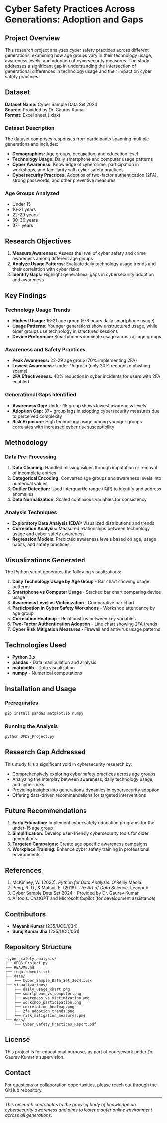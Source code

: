 # Cyber Safety Practices Across Generations: Adoption and Gaps

## Project Overview

This research project analyzes cyber safety practices across different generations, examining how age groups vary in their technology usage, awareness levels, and adoption of cybersecurity measures. The study addresses a significant gap in understanding the intersection of generational differences in technology usage and their impact on cyber safety practices.

## Dataset

**Dataset Name:** Cyber Sample Data Set 2024  
**Source:** Provided by Dr. Gaurav Kumar  
**Format:** Excel sheet (.xlsx)

### Dataset Description

The dataset comprises responses from participants spanning multiple generations and includes:

- **Demographics:** Age groups, occupation, and education level
- **Technology Usage:** Daily smartphone and computer usage patterns
- **Cyber Awareness:** Knowledge of cybercrime, participation in workshops, and familiarity with cyber safety practices
- **Cybersecurity Practices:** Adoption of two-factor authentication (2FA), strong passwords, and other preventive measures

### Age Groups Analyzed
- Under 15
- 16-21 years
- 22-29 years
- 30-36 years
- 37+ years

## Research Objectives

1. **Measure Awareness:** Assess the level of cyber safety and crime awareness among different age groups
2. **Analyze Usage Patterns:** Evaluate daily technology usage trends and their correlation with cyber risks
3. **Identify Gaps:** Highlight generational gaps in cybersecurity adoption and awareness

## Key Findings

### Technology Usage Trends
- **Highest Usage:** 16-21 age group (6-8 hours daily smartphone usage)
- **Usage Patterns:** Younger generations show unstructured usage, while older groups use technology in structured sessions
- **Device Preference:** Smartphones dominate usage across all age groups

### Awareness and Safety Practices
- **Peak Awareness:** 22-29 age group (70% implementing 2FA)
- **Lowest Awareness:** Under-15 group (only 20% recognize phishing scams)
- **2FA Effectiveness:** 40% reduction in cyber incidents for users with 2FA enabled

### Generational Gaps Identified
- **Awareness Gap:** Under-15 group shows lowest awareness levels
- **Adoption Gap:** 37+ group lags in adopting cybersecurity measures due to perceived complexity
- **Risk Exposure:** High technology usage among younger groups correlates with increased cyber risk susceptibility

## Methodology

### Data Pre-Processing
1. **Data Cleaning:** Handled missing values through imputation or removal of incomplete entries
2. **Categorical Encoding:** Converted age groups and awareness levels into numerical values
3. **Outlier Detection:** Used interquartile range (IQR) to identify and address anomalies
4. **Data Normalization:** Scaled continuous variables for consistency

### Analysis Techniques
- **Exploratory Data Analysis (EDA):** Visualized distributions and trends
- **Correlation Analysis:** Measured relationships between technology usage and cyber safety awareness
- **Regression Models:** Predicted awareness levels based on age, usage habits, and safety practices

## Visualizations Generated

The Python script generates the following visualizations:

1. **Daily Technology Usage by Age Group** - Bar chart showing usage patterns
2. **Smartphone vs Computer Usage** - Stacked bar chart comparing device usage
3. **Awareness Level vs Victimization** - Comparative bar chart
4. **Participation in Cyber Safety Workshops** - Workshop attendance by age group
5. **Correlation Heatmap** - Relationships between key variables
6. **Two-Factor Authentication Adoption** - Line chart showing 2FA trends
7. **Cyber Risk Mitigation Measures** - Firewall and antivirus usage patterns

## Technologies Used

- **Python 3.x**
- **pandas** - Data manipulation and analysis
- **matplotlib** - Data visualization
- **numpy** - Numerical computations

## Installation and Usage

### Prerequisites
```bash
pip install pandas matplotlib numpy
```

### Running the Analysis
```bash
python OPDS_Project.py
```

## Research Gap Addressed

This study fills a significant void in cybersecurity research by:
- Comprehensively exploring cyber safety practices across age groups
- Analyzing the interplay between awareness, daily technology usage, and cyber risks
- Providing insights into generational dynamics in cybersecurity adoption
- Offering data-driven recommendations for targeted interventions

## Future Recommendations

1. **Early Education:** Implement cyber safety education programs for the under-15 age group
2. **Simplification:** Develop user-friendly cybersecurity tools for older generations
3. **Targeted Campaigns:** Create age-specific awareness campaigns
4. **Workplace Training:** Enhance cyber safety training in professional environments

## References

1. McKinney, W. (2022). *Python for Data Analysis*. O'Reilly Media.
2. Peng, R. D., & Matsui, E. (2018). *The Art of Data Science*. Leanpub.
3. Cyber Sample Data Set 2024 - Provided by Dr. Gaurav Kumar
4. AI tools: ChatGPT and Microsoft Copilot (for development assistance)

## Contributors

- **Mayank Kumar** (235/UCD/034)
- **Suraj Kumar Jha** (235/UCD/051)

## Repository Structure

```
-cyber_safety_analysis/
├── OPDS_Project.py
├── README.md
├── requirements.txt
├── data/
│   └── Cyber_Sample_Data_Set_2024.xlsx
├── visualizations/
│   ├── daily_usage_chart.png
│   ├── smartphone_vs_computer.png
│   ├── awareness_vs_victimization.png
│   ├── workshop_participation.png
│   ├── correlation_heatmap.png
│   ├── 2fa_adoption_trends.png
│   └── risk_mitigation_measures.png
└── docs/
    └── Cyber_Safety_Practices_Report.pdf
```

## License

This project is for educational purposes as part of coursework under Dr. Gaurav Kumar's supervision.

## Contact

For questions or collaboration opportunities, please reach out through the GitHub repository.

---

*This research contributes to the growing body of knowledge on cybersecurity awareness and aims to foster a safer online environment across all generations.*